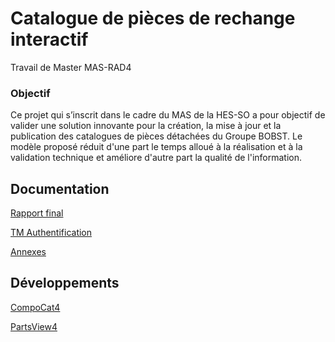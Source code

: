 # Catalogue de pièces de rechange interactif
Travail de Master MAS-RAD4
### Objectif
Ce projet qui s’inscrit dans le cadre du MAS de la HES-SO a pour objectif de valider une solution innovante pour la création, la mise à jour et la publication des catalogues de pièces détachées du Groupe BOBST.  Le modèle proposé réduit d'une part le temps alloué à la réalisation et à la validation technique et améliore d'autre part la qualité de l'information.

## Documentation

[Rapport final](https://github.com/sebastienvial/TM-MAS-RAD4/blob/main/Vial%20S%C3%A9bastien_Rapport_Final_012.pdf)

[TM Authentification](https://github.com/sebastienvial/TM-MAS-RAD4/blob/main/Annexes/Vial%20S%C3%A9bastien_Authentification%20TM-signed.pdf)

[Annexes](https://github.com/sebastienvial/TM-MAS-RAD4/tree/main/Annexes)

## Développements

[CompoCat4](https://github.com/sebastienvial/compocat4)

[PartsView4](https://github.com/sebastienvial/partsview4)
